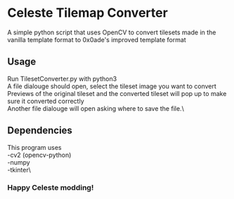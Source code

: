 # Celeste Tilemap Converter
 A simple python script that uses OpenCV to convert tilesets made in the vanilla template format to 0x0ade's improved template format
 
## Usage
 Run TilesetConverter.py with python3\
 A file dialouge should open, select the tileset image you want to convert\
 Previews of the original tileset and the converted tileset will pop up to make sure it converted correctly\
 Another file dialouge will open asking where to save the file.\
 
## Dependencies
This program uses\
-cv2 (opencv-python)\
-numpy\
-tkinter\

### Happy Celeste modding!
